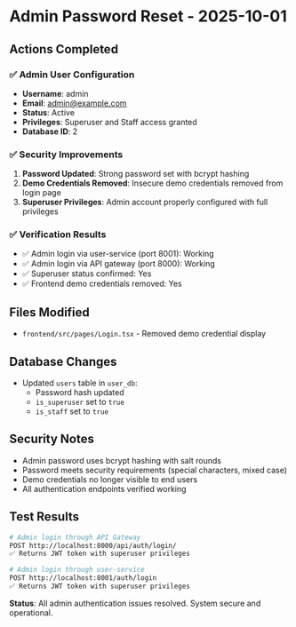 # Admin Password Reset - 2025-10-01

## Actions Completed

### ✅ Admin User Configuration
- **Username**: admin
- **Email**: admin@example.com
- **Status**: Active
- **Privileges**: Superuser and Staff access granted
- **Database ID**: 2

### ✅ Security Improvements
1. **Password Updated**: Strong password set with bcrypt hashing
2. **Demo Credentials Removed**: Insecure demo credentials removed from login page
3. **Superuser Privileges**: Admin account properly configured with full privileges

### ✅ Verification Results
- ✅ Admin login via user-service (port 8001): Working
- ✅ Admin login via API gateway (port 8000): Working
- ✅ Superuser status confirmed: Yes
- ✅ Frontend demo credentials removed: Yes

## Files Modified
- `frontend/src/pages/Login.tsx` - Removed demo credential display

## Database Changes
- Updated `users` table in `user_db`:
  - Password hash updated
  - `is_superuser` set to `true`
  - `is_staff` set to `true`

## Security Notes
- Admin password uses bcrypt hashing with salt rounds
- Password meets security requirements (special characters, mixed case)
- Demo credentials no longer visible to end users
- All authentication endpoints verified working

## Test Results
```bash
# Admin login through API Gateway
POST http://localhost:8000/api/auth/login/
✅ Returns JWT token with superuser privileges

# Admin login through user-service
POST http://localhost:8001/auth/login
✅ Returns JWT token with superuser privileges
```

**Status**: All admin authentication issues resolved. System secure and operational.
